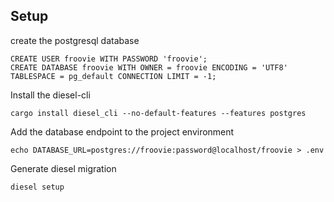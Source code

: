 ## Setup 

create the postgresql database
```
CREATE USER froovie WITH PASSWORD 'froovie';
CREATE DATABASE froovie WITH OWNER = froovie ENCODING = 'UTF8' TABLESPACE = pg_default CONNECTION LIMIT = -1;
```

Install the diesel-cli
```
cargo install diesel_cli --no-default-features --features postgres
```

Add the database endpoint to the project environment
```
echo DATABASE_URL=postgres://froovie:password@localhost/froovie > .env
```

Generate diesel migration
```
diesel setup
```